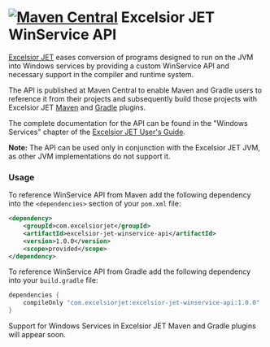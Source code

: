 [![Maven Central](https://img.shields.io/maven-central/v/com.excelsiorjet/excelsior-jet-winservice-api.svg)](https://maven-badges.herokuapp.com/maven-central/com.excelsiorjet/excelsior-jet-winservice-api)
Excelsior JET WinService API
=====

[Excelsior JET](https://www.excelsiorjet.com) eases conversion of programs 
designed to run on the JVM into Windows services by providing a custom
WinService API and necessary support in the compiler and runtime system.

The API is published at Maven Central to enable Maven and Gradle users
to reference it from their projects and subsequently build those projects
with Excelsior JET [Maven](https://www.excelsiorjet.com/maven-plugin)
and [Gradle](https://www.excelsiorjet.com/gradle-plugin) plugins.

The complete documentation for the API can be found in the "Windows Services"
chapter of the [Excelsior JET User's Guide](https://www.excelsiorjet.com/docs).

**Note:** The API can be used only in conjunction with the Excelsior JET JVM,
as other JVM implementations do not support it.

### Usage

To reference WinService API from Maven add the following dependency into the `<dependencies>` section  of your `pom.xml` file:

```xml
<dependency>
    <groupId>com.excelsiorjet</groupId>
    <artifactId>excelsior-jet-winservice-api</artifactId>
    <version>1.0.0</version>
    <scope>provided</scope>
</dependency>
```

To reference WinService API from Gradle add the following dependency into your `build.gradle` file:

```gradle
dependencies {
    compileOnly "com.excelsiorjet:excelsior-jet-winservice-api:1.0.0"
}
```

Support for Windows Services in Excelsior JET Maven and Gradle plugins will appear soon.